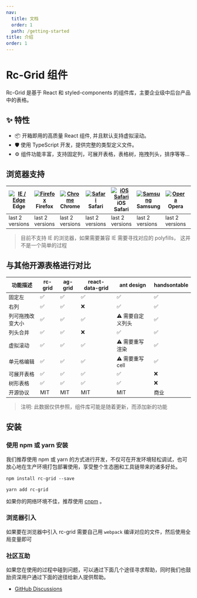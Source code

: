 ```yaml
---
nav:
  title: 文档
  order: 1
  path: /getting-started
title: 介绍
order: 1
---
```


# Rc-Grid 组件

Rc-Grid 是基于 React 和 styled-components 的组件库，主要企业级中后台产品中的表格。

## ✨ 特性

- 📦 开箱即用的高质量 React 组件, 并且默认支持虚拟滚动。
- 🛡 使用 TypeScript 开发，提供完整的类型定义文件。
- ⚙️ 组件功能丰富，支持固定列，可展开表格，表格树，拖拽列头，排序等等...


## 浏览器支持

| [<img src="https://raw.githubusercontent.com/alrra/browser-logos/master/src/edge/edge_48x48.png" alt="IE / Edge" width="24px" height="24px" />](http://godban.github.io/browsers-support-badges/)<br/> Edge | [<img src="https://raw.githubusercontent.com/alrra/browser-logos/master/src/firefox/firefox_48x48.png" alt="Firefox" width="24px" height="24px" />](http://godban.github.io/browsers-support-badges/)<br/>Firefox | [<img src="https://raw.githubusercontent.com/alrra/browser-logos/master/src/chrome/chrome_48x48.png" alt="Chrome" width="24px" height="24px" />](http://godban.github.io/browsers-support-badges/)<br/>Chrome | [<img src="https://raw.githubusercontent.com/alrra/browser-logos/master/src/safari/safari_48x48.png" alt="Safari" width="24px" height="24px" />](http://godban.github.io/browsers-support-badges/)<br/>Safari | [<img src="https://raw.githubusercontent.com/alrra/browser-logos/master/src/safari-ios/safari-ios_48x48.png" alt="iOS Safari" width="24px" height="24px" />](http://godban.github.io/browsers-support-badges/)<br/>iOS Safari | [<img src="https://raw.githubusercontent.com/alrra/browser-logos/master/src/samsung-internet/samsung-internet_48x48.png" alt="Samsung" width="24px" height="24px" />](http://godban.github.io/browsers-support-badges/)<br/>Samsung | [<img src="https://raw.githubusercontent.com/alrra/browser-logos/master/src/opera/opera_48x48.png" alt="Opera" width="24px" height="24px" />](http://godban.github.io/browsers-support-badges/)<br/>Opera | [<img src="https://raw.githubusercontent.com/alrra/browser-logos/master/src/electron/electron_48x48.png" alt="Electron" width="24px" height="24px" />](http://godban.github.io/browsers-support-badges/)<br/>Electron |
| --------- | --------- | --------- | --------- | --------- | --------- | --------- | --------- |
| last 2 versions | last 2 versions| last 2 versions| last 2 versions| last 2 versions| last 2 versions| last 2 versions| last 2 versions

> 目前不支持 IE 的浏览器，如果需要兼容 IE 需要寻找对应的  polyfills， 这并不是一个简单的过程

## 与其他开源表格进行对比


|功能描述 | rc-grid | ag-grid | react-data-grid | ant design          | handsontable | 
|--------|-------- |-------  |---------        |------              |-----------   |
|固定左   | ✅     | ✅       | ✅              |✅                  | ✅
|右列     | ✅     | ✅       | ❌              |✅                  | ✅ 
|列可拖拽改变大小| ✅ | ✅      | ✅              |⚠️ 需要自定义列头     | ✅ 
|列头合并   | ✅     | ✅      | ❌              | ✅                 | ✅
|虚拟滚动   | ✅     | ✅      | ✅              |⚠️ 需要重写渲染       | ✅
|单元格编辑 | ✅     | ✅       | ✅              | ⚠️ 需要重写cell     | ✅
|可展开表格 | ✅     | ✅       | ✅              | ✅                 | ❌
|树形表格   | ✅     | ✅       | ✅              | ✅                 | ❌
|开源协议   | MIT    | MIT      | MIT             | MIT                | 商业

> 注明: 此数据仅供参照，组件库可能是随着更新，而添加新的功能

## 安装

### 使用 npm 或 yarn 安装

我们推荐使用 npm 或 yarn 的方式进行开发，不仅可在开发环境轻松调试，也可放心地在生产环境打包部署使用，享受整个生态圈和工具链带来的诸多好处。

```
npm install rc-grid --save
```

```
yarn add rc-grid
```

如果你的网络环境不佳，推荐使用 [cnpm](https://github.com/cnpm/cnpm) 。

### 浏览器引入

如果要在浏览器中引入 rc-grid 需要自己用 `webpack` 编译对应的文件，然后使用全局变量即可

### 社区互助

如果您在使用的过程中碰到问题，可以通过下面几个途径寻求帮助，同时我们也鼓励资深用户通过下面的途径给新人提供帮助。

- [GitHub Discussions](https://github.com/HighPerformanceComponent/rc-grid/discussions)
